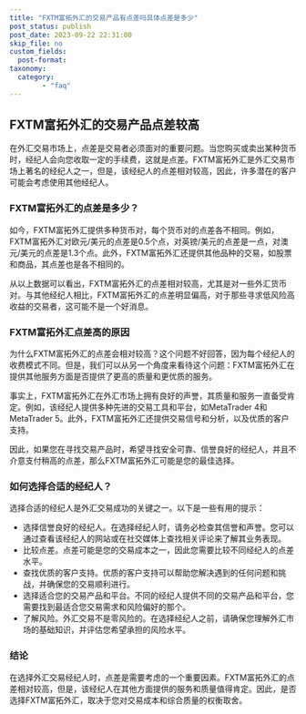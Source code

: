```yaml
---
title: "FXTM富拓外汇的交易产品有点差吗具体点差是多少"
post_status: publish
post_date: 2023-09-22 22:31:00
skip_file: no
custom_fields: 
  post-format: 
taxonomy:
  category:
        - "faq"
---
```


## FXTM富拓外汇的交易产品点差较高

在外汇交易市场上，点差是交易者必须面对的重要问题。当您购买或卖出某种货币时，经纪人会向您收取一定的手续费，这就是点差。FXTM富拓外汇是外汇交易市场上著名的经纪人之一，但是，该经纪人的点差相对较高，因此，许多潜在的客户可能会考虑使用其他经纪人。

### FXTM富拓外汇的点差是多少？

如今，FXTM富拓外汇提供多种货币对，每个货币对的点差各不相同。例如，FXTM富拓外汇对欧元/美元的点差是0.5个点，对英镑/美元的点差是一点，对澳元/美元的点差是1.3个点。此外，FXTM富拓外汇还提供其他品种的交易，如股票和商品，其点差也是各不相同的。

从以上数据可以看出，FXTM富拓外汇的点差相对较高，尤其是对一些外汇货币对。与其他经纪人相比，FXTM富拓外汇的点差明显偏高，对于那些寻求低风险高收益的交易者，这可能不是一个好消息。

### FXTM富拓外汇点差高的原因

为什么FXTM富拓外汇的点差会相对较高？这个问题不好回答，因为每个经纪人的收费模式不同。但是，我们可以从另一个角度来看待这个问题：FXTM富拓外汇在提供其他服务方面是否提供了更高的质量和更优质的服务。

事实上，FXTM富拓外汇在外汇市场上拥有良好的声誉，其质量和服务一直备受肯定。例如，该经纪人提供多种先进的交易工具和平台，如MetaTrader 4和MetaTrader 5。此外，FXTM富拓外汇还提供交易信号和分析，以及优质的客户支持。

因此，如果您在寻找交易产品时，希望寻找安全可靠、信誉良好的经纪人，并且不介意支付稍高的点差，那么FXTM富拓外汇可能是您的最佳选择。

### 如何选择合适的经纪人？

选择合适的经纪人是外汇交易成功的关键之一。以下是一些有用的提示：

- 选择信誉良好的经纪人。在选择经纪人时，请务必检查其信誉和声誉。您可以通过查看该经纪人的网站或在社交媒体上查找相关评论来了解其业务表现。
- 比较点差。点差可能是您的交易成本之一，因此您需要比较不同经纪人的点差水平。
- 查找优质的客户支持。优质的客户支持可以帮助您解决遇到的任何问题和挑战，并确保您的交易顺利进行。
- 选择适合您的交易产品和平台。不同的经纪人提供不同的交易产品和平台，您需要找到最适合您交易需求和风险偏好的那个。
- 了解风险。外汇交易不是零风险的。在选择经纪人之前，请确保您理解外汇市场的基础知识，并评估您希望承担的风险水平。

### 结论

在选择外汇交易经纪人时，点差是需要考虑的一个重要因素。FXTM富拓外汇的点差相对较高，但是，该经纪人在其他方面提供的服务和质量值得肯定。因此，是否选择FXTM富拓外汇，取决于您对交易成本和综合质量的权衡取舍。
